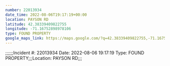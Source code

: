 ```yaml
---
number: 22013934
date_time: 2022-08-06T19:17:19+00:00
location: PAYSON RD
latitude: 42.38339409822755
longitude: -71.16752898978106
type: FOUND PROPERTY
google_maps_link: https://maps.google.com/?q=42.38339409822755,-71.16752898978106
---
```


;;;;;;Incident #: 22013934  Date: 2022-08-06 19:17:19   Type: FOUND PROPERTY;;;Location: PAYSON RD;;;
